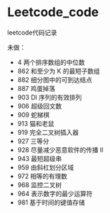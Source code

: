 # Leetcode_code
leetcode代码记录

未做：
* 4 两个排序数组的中位数
*	862	和至少为 K 的最短子数组   
* 882 细分图中的可到达结点
*	887	鸡蛋掉落  
* 903	DI 序列的有效排列    
* 906 超级回文数
* 909 蛇梯棋
* 913	猫和老鼠    
* 919	完全二叉树插入器    
* 927 三等分
* 928 尽量减少恶意软件的传播 II 
* 943 最短超级串
* 959	由斜杠划分区域    
* 972 相等的有理数
* 968 监控二叉树
* 964 表示数字的最少运算符 
* 981 基于时间的键值存储
